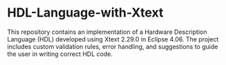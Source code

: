 # HDL-Language-with-Xtext
This repository contains an implementation of a Hardware Description Language (HDL) developed using Xtext 2.29.0 in Eclipse 4.06. The project includes custom validation rules, error handling, and suggestions to guide the user in writing correct HDL code.
